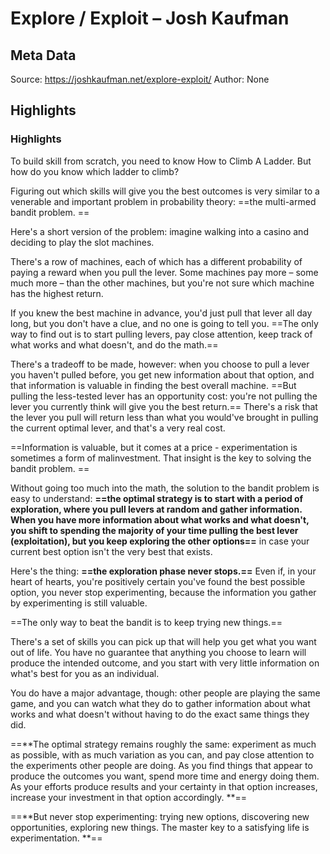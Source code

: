 # Explore / Exploit – Josh Kaufman

## Meta Data

Source:  https://joshkaufman.net/explore-exploit/ 
Author: None

## Highlights

### Highlights

To build skill from scratch, you need to know How to Climb A Ladder. But how do you know which ladder to climb? 

Figuring out which skills will give you the best outcomes is very similar to a venerable and important problem in probability theory: ==the multi-armed bandit problem. ==

Here's a short version of the problem: imagine walking into a casino and deciding to play the slot machines.

There's a row of machines, each of which has a different probability of paying a reward when you pull the lever. Some machines pay more – some much more – than the other machines, but you're not sure which machine has the highest return.

If you knew the best machine in advance, you'd just pull that lever all day long, but you don't have a clue, and no one is going to tell you. ==The only way to find out is to start pulling levers, pay close attention, keep track of what works and what doesn't, and do the math.==

There's a tradeoff to be made, however: when you choose to pull a lever you haven't pulled before, you get new information about that option, and that information is valuable in finding the best overall machine. ==But pulling the less-tested lever has an opportunity cost: you're not pulling the lever you currently think will give you the best return.== There's a risk that the lever you pull will return less than what you would've brought in pulling the current optimal lever, and that's a very real cost.

==Information is valuable, but it comes at a price - experimentation is sometimes a form of malinvestment. That insight is the key to solving the bandit problem. ==

Without going too much into the math, the solution to the bandit problem is easy to understand: **==the optimal strategy is to start with a period of exploration, where you pull levers at random and gather information. When you have more information about what works and what doesn't, you shift to spending the majority of your time pulling the best lever (exploitation), but you keep exploring the other options==** in case your current best option isn't the very best that exists. 

Here's the thing: **==the exploration phase never stops.==** Even if, in your heart of hearts, you're positively certain you've found the best possible option, you never stop experimenting, because the information you gather by experimenting is still valuable.

==The only way to beat the bandit is to keep trying new things.==

There's a set of skills you can pick up that will help you get what you want out of life. You have no guarantee that anything you choose to learn will produce the intended outcome, and you start with very little information on what's best for you as an individual. 

You do have a major advantage, though: other people are playing the same game, and you can watch what they do to gather information about what works and what doesn't without having to do the exact same things they did. 

==**The optimal strategy remains roughly the same: experiment as much as possible, with as much variation as you can, and pay close attention to the experiments other people are doing. As you find things that appear to produce the outcomes you want, spend more time and energy doing them. As your efforts produce results and your certainty in that option increases, increase your investment in that option accordingly. **==

==**But never stop experimenting: trying new options, discovering new opportunities, exploring new things. The master key to a satisfying life is experimentation. **==
